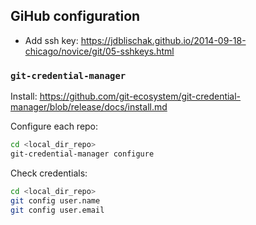 ## GiHub configuration

- Add ssh key: https://jdblischak.github.io/2014-09-18-chicago/novice/git/05-sshkeys.html

### `git-credential-manager`

Install: https://github.com/git-ecosystem/git-credential-manager/blob/release/docs/install.md

Configure each repo: 

```bash
cd <local_dir_repo>
git-credential-manager configure
```

 Check credentials:

```bash
cd <local_dir_repo>
git config user.name 
git config user.email
```
